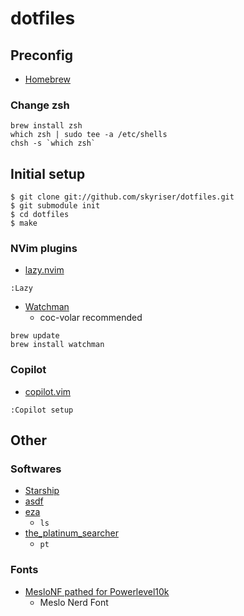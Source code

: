 # dotfiles

## Preconfig

- [Homebrew](https://brew.sh/)

### Change zsh

```
brew install zsh
which zsh | sudo tee -a /etc/shells
chsh -s `which zsh`
```

## Initial setup

```
$ git clone git://github.com/skyriser/dotfiles.git
$ git submodule init
$ cd dotfiles
$ make
```

### NVim plugins

- [lazy.nvim](https://github.com/folke/lazy.nvim)
```
:Lazy
```

- [Watchman](https://facebook.github.io/watchman/)
  - coc-volar recommended

```
brew update
brew install watchman
```

### Copilot

- [copilot.vim](https://github.com/github/copilot.vim)

```
:Copilot setup
```

## Other

### Softwares

- [Starship](https://starship.rs/)
- [asdf](https://asdf-vm.com/)
- [eza](https://github.com/eza-community/eza)
  - `ls`
- [the_platinum_searcher](https://github.com/monochromegane/the_platinum_searcher)
  - `pt`

### Fonts

- [MesloNF pathed for Powerlevel10k](https://github.com/romkatv/powerlevel10k#fonts)
  - Meslo Nerd Font
